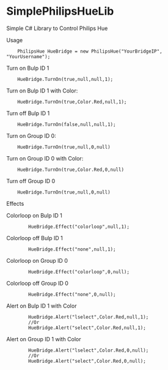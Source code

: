# SimplePhilipsHueLib
Simple C# Library to Control Philips Hue

Usage

        PhilipsHue HueBridge = new PhilipsHue("YourBridgeIP", "YourUsername");

Turn on Bulp ID 1

        HueBridge.TurnOn(true,null,null,1);

Turn on Bulp ID 1 with Color:      

        HueBridge.TurnOn(true,Color.Red,null,1);

Turn off Bulp ID 1

        HueBridge.TurnOn(false,null,null,1);
        
Turn on Group ID 0:

        HueBridge.TurnOn(true,null,0,null)

Turn on Group ID 0 with Color:

        HueBridge.TurnOn(true,Color.Red,0,null)

Turn off Group ID 0

        HueBridge.TurnOn(true,null,0,null)

Effects

Colorloop on Bulp ID 1

            HueBridge.Effect("colorloop",null,1);

Colorloop off Bulp ID 1

            HueBridge.Effect("none",null,1);

Colorloop on Group ID 0

            HueBridge.Effect("colorloop",0,null);

Colorloop off Group ID 0

            HueBridge.Effect("none",0,null);

Alert on Bulp ID 1 with Color

            HueBridge.Alert("lselect",Color.Red,null,1);
            //Or
            HueBridge.Alert("select",Color.Red,null,1);

Alert on Group ID 1 with Color

            HueBridge.Alert("lselect",Color.Red,0,null);
            //Or
            HueBridge.Alert("select",Color.Red,0,null);
